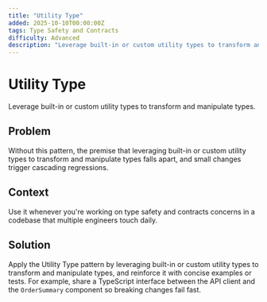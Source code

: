 ```yaml
---
title: "Utility Type"
added: 2025-10-10T00:00:00Z
tags: Type Safety and Contracts
difficulty: Advanced
description: "Leverage built-in or custom utility types to transform and manipulate types."
---
```

# Utility Type

Leverage built-in or custom utility types to transform and manipulate types.

## Problem

Without this pattern, the premise that leveraging built-in or custom utility types to transform and manipulate types falls apart, and small changes trigger cascading regressions.

## Context

Use it whenever you're working on type safety and contracts concerns in a codebase that multiple engineers touch daily.

## Solution

Apply the Utility Type pattern by leveraging built-in or custom utility types to transform and manipulate types, and reinforce it with concise examples or tests. For example, share a TypeScript interface between the API client and the `OrderSummary` component so breaking changes fail fast.
